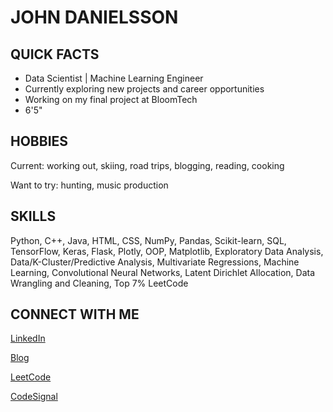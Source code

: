 # JOHN DANIELSSON

## QUICK FACTS

- Data Scientist | Machine Learning Engineer
- Currently exploring new projects and career opportunities
- Working on my final project at BloomTech
- 6'5"

## HOBBIES

Current: working out, skiing, road trips, blogging, reading, cooking

Want to try: hunting, music production

## SKILLS

Python, C++, Java, HTML, CSS, NumPy, Pandas, Scikit-learn, SQL, TensorFlow, Keras, Flask, Plotly, OOP, Matplotlib, Exploratory Data Analysis, Data/K-Cluster/Predictive Analysis, Multivariate Regressions, Machine Learning, Convolutional Neural Networks, Latent Dirichlet Allocation, Data Wrangling and Cleaning, Top 7% LeetCode

## CONNECT WITH ME

[LinkedIn](https://www.linkedin.com/in/johndanielsson/)

[Blog](https://medium.com/@johnonthepath)

[LeetCode](https://leetcode.com/johnonthepath/)

[CodeSignal](https://app.codesignal.com/profile/john_6p7)
